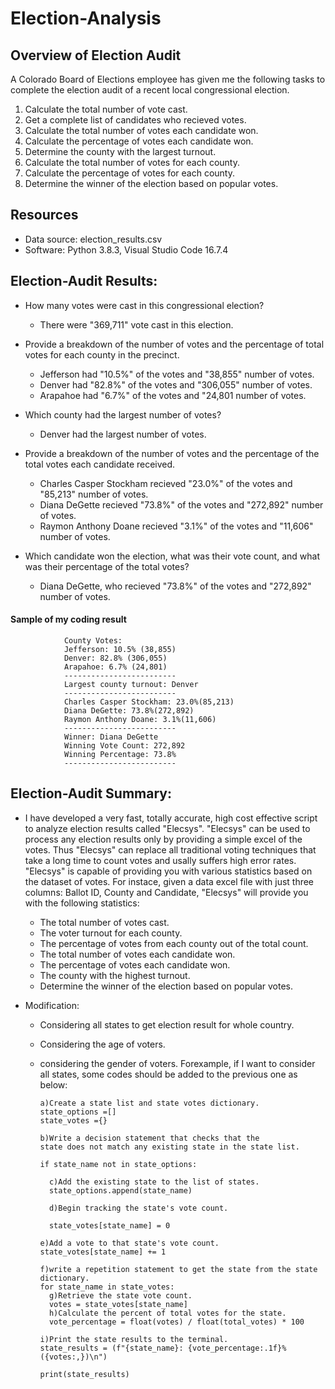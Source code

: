 # Election-Analysis

## Overview of Election Audit

A Colorado Board of Elections employee has given me the following tasks to complete the election audit of a recent local congressional election.

1. Calculate the total number of vote cast.
2. Get a complete list of candidates who recieved votes.
3. Calculate the total number of votes each candidate won.
4. Calculate the percentage of votes each candidate won.
5. Determine the county with the largest turnout.
6. Calculate the total number of votes for each county.
7. Calculate the percentage of votes for each county.
8. Determine the winner of the election based on popular votes.

## Resources
- Data source: election_results.csv
- Software: Python 3.8.3, Visual Studio Code 16.7.4

## Election-Audit Results:

 - How many votes were cast in this congressional election?
 
     - There were "369,711" vote cast in this election.
 
 - Provide a breakdown of the number of votes and the percentage of total votes for each county in the precinct.
 
    - Jefferson had "10.5%" of the votes and "38,855" number of votes.
    - Denver had "82.8%" of the votes and "306,055" number of votes.
    - Arapahoe had "6.7%" of the votes and "24,801 number of votes.
    
- Which county had the largest number of votes?
 
    - Denver had the largest number of votes.

- Provide a breakdown of the number of votes and the percentage of the total votes each candidate received.

    - Charles Casper Stockham recieved "23.0%" of the votes and "85,213" number of votes.
    - Diana DeGette recieved "73.8%" of the votes and "272,892" number of votes.
    - Raymon Anthony Doane recieved "3.1%" of the votes and "11,606" number of votes.

- Which candidate won the election, what was their vote count, and what was their percentage of the total votes?
 
    - Diana DeGette, who recieved "73.8%" of the votes and "272,892" number of votes.
    
#### Sample of my coding result 

                County Votes:
                Jefferson: 10.5% (38,855)
                Denver: 82.8% (306,055)
                Arapahoe: 6.7% (24,801)
                -------------------------
                Largest county turnout: Denver
                -------------------------
                Charles Casper Stockham: 23.0%(85,213)
                Diana DeGette: 73.8%(272,892)
                Raymon Anthony Doane: 3.1%(11,606)
                -------------------------
                Winner: Diana DeGette
                Winning Vote Count: 272,892
                Winning Percentage: 73.8%
                -------------------------
    
## Election-Audit Summary:

- I have developed a very fast, totally accurate, high cost effective script to analyze election results called "Elecsys". "Elecsys" can be used to process any election results   only by providing a simple excel of the votes.  Thus "Elecsys" can replace all traditional voting techniques that take a long time to count votes and usally suffers high error   rates. "Elecsys" is capable of providing you with various statistics based on the dataset of votes. For instace, given a data excel file with just three columns: Ballot ID,     County and Candidate, "Elecsys" will provide you with the following statistics:

    - The total number of votes cast.
    - The voter turnout for each county.
    - The percentage of votes from each county out of the total count.
    - The total number of votes each candidate won.
    - The percentage of votes each candidate won.
    - The county with the highest turnout.
    - Determine the winner of the election based on popular votes.
       
 - Modification:
 
    - Considering all states to get election result for whole country.
    - Considering the age of voters.
    - considering the gender of voters.
   Forexample, if I want to consider all states, some codes should be added to the previous one as below:
   
          a)Create a state list and state votes dictionary.
          state_options =[]
          state_votes ={}
        
          b)Write a decision statement that checks that the
          state does not match any existing state in the state list.
        
          if state_name not in state_options:

            c)Add the existing state to the list of states.
            state_options.append(state_name)

            d)Begin tracking the state's vote count.

            state_votes[state_name] = 0
            
          e)Add a vote to that state's vote count.
          state_votes[state_name] += 1
        
          f)write a repetition statement to get the state from the state dictionary.
          for state_name in state_votes:
            g)Retrieve the state vote count.
            votes = state_votes[state_name]
            h)Calculate the percent of total votes for the state.
            vote_percentage = float(votes) / float(total_votes) * 100

          i)Print the state results to the terminal.
          state_results = (f"{state_name}: {vote_percentage:.1f}% ({votes:,})\n")
         
          print(state_results)
  


